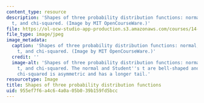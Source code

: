 ```yaml
---
content_type: resource
description: 'Shapes of three probability distribution functions: normal, Student''s
  t, and chi-squared. (Image by MIT OpenCourseWare.)'
file: https://ol-ocw-studio-app-production.s3.amazonaws.com/courses/14-30-introduction-to-statistical-methods-in-economics-spring-2009/955ef7f6a4c64a0a05b039b159fd5bcc_14-30s09.jpg
file_type: image/jpeg
image_metadata:
  caption: 'Shapes of three probability distribution functions: normal, Student''s
    t, and chi-squared. (Image by MIT OpenCourseWare.)'
  credit: ''
  image-alt: 'Shapes of three probability distribution functions: normal, Student''s
    t, and chi-squared. The normal and Student''s t are bell-shaped and symmetric;
    chi-squared is asymmetric and has a longer tail.'
resourcetype: Image
title: Shapes of three probability distribution functions
uid: 955ef7f6-a4c6-4a0a-05b0-39b159fd5bcc
---
```

